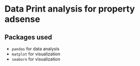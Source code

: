 # Data Print analysis for property adsense


## Packages used

- `pandas` for data analysis
- `matplot` for visualization
- `seaborn` for visualization
